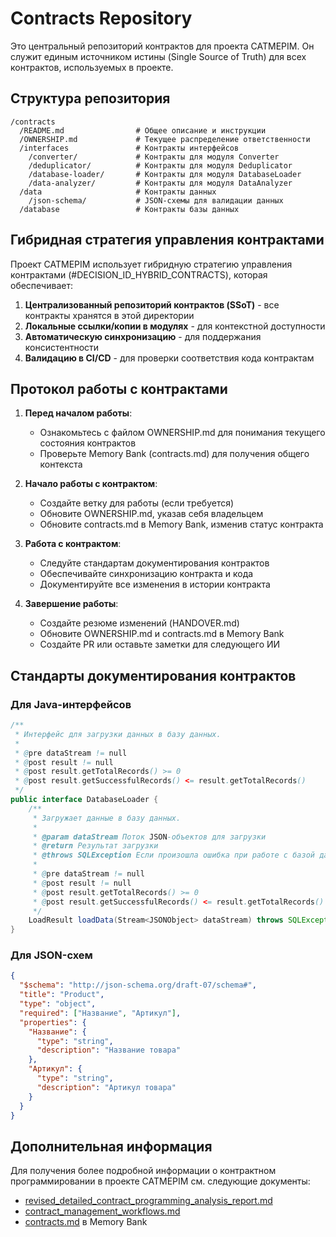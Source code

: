 # Contracts Repository

Это центральный репозиторий контрактов для проекта CATMEPIM. Он служит единым источником истины (Single Source of Truth) для всех контрактов, используемых в проекте.

## Структура репозитория

```
/contracts
  /README.md                # Общее описание и инструкции
  /OWNERSHIP.md             # Текущее распределение ответственности
  /interfaces               # Контракты интерфейсов
    /converter/             # Контракты для модуля Converter
    /deduplicator/          # Контракты для модуля Deduplicator
    /database-loader/       # Контракты для модуля DatabaseLoader
    /data-analyzer/         # Контракты для модуля DataAnalyzer
  /data                     # Контракты данных
    /json-schema/           # JSON-схемы для валидации данных
  /database                 # Контракты базы данных
```

## Гибридная стратегия управления контрактами

Проект CATMEPIM использует гибридную стратегию управления контрактами (#DECISION_ID_HYBRID_CONTRACTS), которая обеспечивает:

1. **Централизованный репозиторий контрактов (SSoT)** - все контракты хранятся в этой директории
2. **Локальные ссылки/копии в модулях** - для контекстной доступности
3. **Автоматическую синхронизацию** - для поддержания консистентности
4. **Валидацию в CI/CD** - для проверки соответствия кода контрактам

## Протокол работы с контрактами

1. **Перед началом работы**:
   - Ознакомьтесь с файлом OWNERSHIP.md для понимания текущего состояния контрактов
   - Проверьте Memory Bank (contracts.md) для получения общего контекста

2. **Начало работы с контрактом**:
   - Создайте ветку для работы (если требуется)
   - Обновите OWNERSHIP.md, указав себя владельцем
   - Обновите contracts.md в Memory Bank, изменив статус контракта

3. **Работа с контрактом**:
   - Следуйте стандартам документирования контрактов
   - Обеспечивайте синхронизацию контракта и кода
   - Документируйте все изменения в истории контракта

4. **Завершение работы**:
   - Создайте резюме изменений (HANDOVER.md)
   - Обновите OWNERSHIP.md и contracts.md в Memory Bank
   - Создайте PR или оставьте заметки для следующего ИИ

## Стандарты документирования контрактов

### Для Java-интерфейсов

```java
/**
 * Интерфейс для загрузки данных в базу данных.
 *
 * @pre dataStream != null
 * @post result != null
 * @post result.getTotalRecords() >= 0
 * @post result.getSuccessfulRecords() <= result.getTotalRecords()
 */
public interface DatabaseLoader {
    /**
     * Загружает данные в базу данных.
     *
     * @param dataStream Поток JSON-объектов для загрузки
     * @return Результат загрузки
     * @throws SQLException Если произошла ошибка при работе с базой данных
     *
     * @pre dataStream != null
     * @post result != null
     * @post result.getTotalRecords() >= 0
     * @post result.getSuccessfulRecords() <= result.getTotalRecords()
     */
    LoadResult loadData(Stream<JSONObject> dataStream) throws SQLException;
}
```

### Для JSON-схем

```json
{
  "$schema": "http://json-schema.org/draft-07/schema#",
  "title": "Product",
  "type": "object",
  "required": ["Название", "Артикул"],
  "properties": {
    "Название": {
      "type": "string",
      "description": "Название товара"
    },
    "Артикул": {
      "type": "string",
      "description": "Артикул товара"
    }
  }
}
```

## Дополнительная информация

Для получения более подробной информации о контрактном программировании в проекте CATMEPIM см. следующие документы:

- [revised_detailed_contract_programming_analysis_report.md](../java_tools/revised_detailed_contract_programming_analysis_report.md)
- [contract_management_workflows.md](../Docs/contract_management_workflows.md)
- [contracts.md](../memory-bank/contracts.md) в Memory Bank
